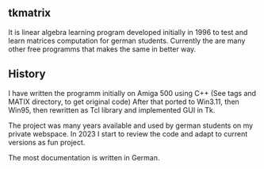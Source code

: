 ## tkmatrix ##

It is linear algebra learning program developed initially in 1996 to test and learn matrices computation
for german students.
Currently the are many other free programms that makes the same in better way.

## History ##

I have written the programm initially on Amiga 500 using C++ (See tags and MATIX directory, to get original code)
After that ported to Win3.11, then Win95, then rewritten as Tcl library and implemented GUI in Tk.

The project was many years available and used by german students on my private webspace.
In 2023 I start to review the code and adapt to current versions as fun project.

The most documentation is written in German.
